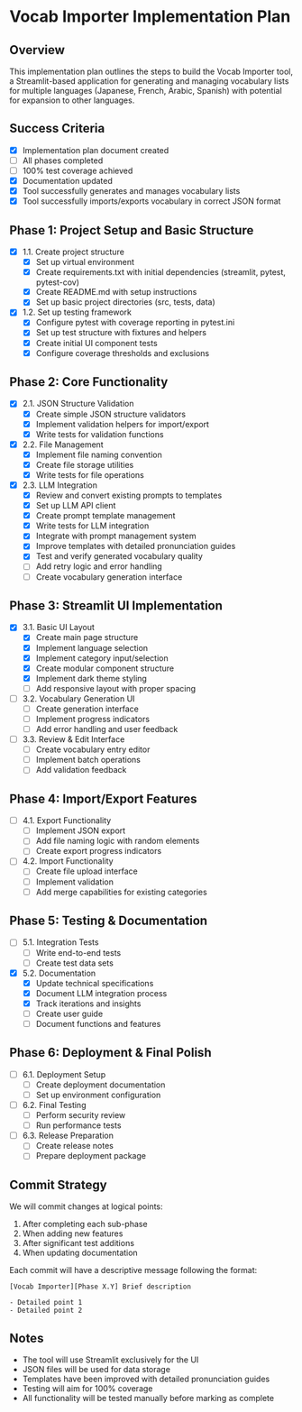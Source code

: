 # Vocab Importer Implementation Plan

## Overview
This implementation plan outlines the steps to build the Vocab Importer tool, a Streamlit-based application for generating and managing vocabulary lists for multiple languages (Japanese, French, Arabic, Spanish) with potential for expansion to other languages.

## Success Criteria
- [x] Implementation plan document created
- [ ] All phases completed
- [ ] 100% test coverage achieved
- [x] Documentation updated
- [x] Tool successfully generates and manages vocabulary lists
- [x] Tool successfully imports/exports vocabulary in correct JSON format

## Phase 1: Project Setup and Basic Structure
- [x] 1.1. Create project structure
  - [x] Set up virtual environment
  - [x] Create requirements.txt with initial dependencies (streamlit, pytest, pytest-cov)
  - [x] Create README.md with setup instructions
  - [x] Set up basic project directories (src, tests, data)
- [x] 1.2. Set up testing framework
  - [x] Configure pytest with coverage reporting in pytest.ini
  - [x] Set up test structure with fixtures and helpers
  - [x] Create initial UI component tests
  - [x] Configure coverage thresholds and exclusions

## Phase 2: Core Functionality
- [x] 2.1. JSON Structure Validation
  - [x] Create simple JSON structure validators
  - [x] Implement validation helpers for import/export
  - [x] Write tests for validation functions
- [x] 2.2. File Management
  - [x] Implement file naming convention
  - [x] Create file storage utilities
  - [x] Write tests for file operations
- [x] 2.3. LLM Integration
  - [x] Review and convert existing prompts to templates
  - [x] Set up LLM API client
  - [x] Create prompt template management
  - [x] Write tests for LLM integration
  - [x] Integrate with prompt management system
  - [x] Improve templates with detailed pronunciation guides
  - [x] Test and verify generated vocabulary quality
  - [ ] Add retry logic and error handling
  - [ ] Create vocabulary generation interface

## Phase 3: Streamlit UI Implementation
- [x] 3.1. Basic UI Layout
  - [x] Create main page structure
  - [x] Implement language selection
  - [x] Implement category input/selection
  - [x] Create modular component structure
  - [x] Implement dark theme styling
  - [ ] Add responsive layout with proper spacing
- [ ] 3.2. Vocabulary Generation UI
  - [ ] Create generation interface
  - [ ] Implement progress indicators
  - [ ] Add error handling and user feedback
- [ ] 3.3. Review & Edit Interface
  - [ ] Create vocabulary entry editor
  - [ ] Implement batch operations
  - [ ] Add validation feedback

## Phase 4: Import/Export Features
- [ ] 4.1. Export Functionality
  - [ ] Implement JSON export
  - [ ] Add file naming logic with random elements
  - [ ] Create export progress indicators
- [ ] 4.2. Import Functionality
  - [ ] Create file upload interface
  - [ ] Implement validation
  - [ ] Add merge capabilities for existing categories

## Phase 5: Testing & Documentation
- [ ] 5.1. Integration Tests
  - [ ] Write end-to-end tests
  - [ ] Create test data sets
- [x] 5.2. Documentation
  - [x] Update technical specifications
  - [x] Document LLM integration process
  - [x] Track iterations and insights
  - [ ] Create user guide
  - [ ] Document functions and features

## Phase 6: Deployment & Final Polish
- [ ] 6.1. Deployment Setup
  - [ ] Create deployment documentation
  - [ ] Set up environment configuration
- [ ] 6.2. Final Testing
  - [ ] Perform security review
  - [ ] Run performance tests
- [ ] 6.3. Release Preparation
  - [ ] Create release notes
  - [ ] Prepare deployment package

## Commit Strategy
We will commit changes at logical points:
1. After completing each sub-phase
2. When adding new features
3. After significant test additions
4. When updating documentation

Each commit will have a descriptive message following the format:
```
[Vocab Importer][Phase X.Y] Brief description

- Detailed point 1
- Detailed point 2
```

## Notes
- The tool will use Streamlit exclusively for the UI
- JSON files will be used for data storage
- Templates have been improved with detailed pronunciation guides
- Testing will aim for 100% coverage
- All functionality will be tested manually before marking as complete 